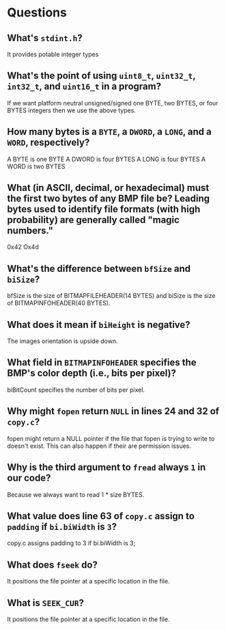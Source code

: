 # Questions

## What's `stdint.h`?

It provides potable integer types

## What's the point of using `uint8_t`, `uint32_t`, `int32_t`, and `uint16_t` in a program?

If we want platform neutral unsigned/signed one BYTE, two BYTES, or four BYTES integers then we use the above types.

## How many bytes is a `BYTE`, a `DWORD`, a `LONG`, and a `WORD`, respectively?

A BYTE is one BYTE
A DWORD is four BYTES
A LONG is four BYTES
A WORD is two BYTES

## What (in ASCII, decimal, or hexadecimal) must the first two bytes of any BMP file be? Leading bytes used to identify file formats (with high probability) are generally called "magic numbers."

0x42 Ox4d

## What's the difference between `bfSize` and `biSize`?

bfSize is the size of BITMAPFILEHEADER(14 BYTES) and biSize is the size of BITMAPINFOHEADER(40 BYTES).

## What does it mean if `biHeight` is negative?

The images orientation is upside down.

## What field in `BITMAPINFOHEADER` specifies the BMP's color depth (i.e., bits per pixel)?

biBitCount specifies the number of bits per pixel.

## Why might `fopen` return `NULL` in lines 24 and 32 of `copy.c`?

fopen might return a NULL pointer if the file that fopen is trying to write to doesn't exist.
This can also happen if their are permission issues.

## Why is the third argument to `fread` always `1` in our code?

Because we always want to read 1 * size BYTES.

## What value does line 63 of `copy.c` assign to `padding` if `bi.biWidth` is `3`?

copy.c assigns padding to 3 if bi.biWidth is 3;

## What does `fseek` do?

It positions the file pointer at a specific location in the file.

## What is `SEEK_CUR`?

It positions the file pointer at a specific location in the file.
